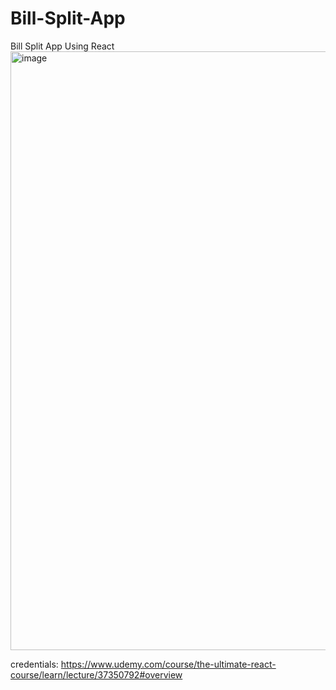 # Bill-Split-App
Bill Split App Using React
<img width="958" alt="image" src="https://github.com/turgutguvenc/Bill-Split-App/assets/63226091/7aeed9ef-510f-4847-8d01-c3ce34459f77">

credentials: https://www.udemy.com/course/the-ultimate-react-course/learn/lecture/37350792#overview
